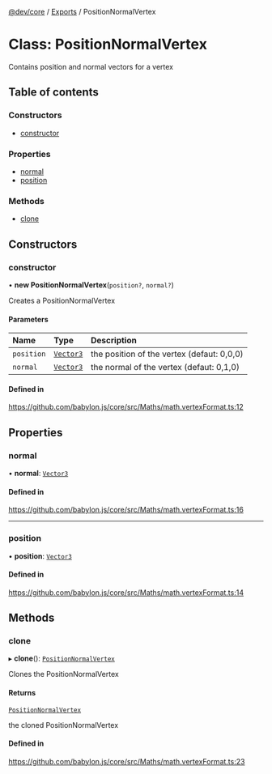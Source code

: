 [@dev/core](../README.md) / [Exports](../modules.md) / PositionNormalVertex

# Class: PositionNormalVertex

Contains position and normal vectors for a vertex

## Table of contents

### Constructors

- [constructor](PositionNormalVertex.md#constructor)

### Properties

- [normal](PositionNormalVertex.md#normal)
- [position](PositionNormalVertex.md#position)

### Methods

- [clone](PositionNormalVertex.md#clone)

## Constructors

### constructor

• **new PositionNormalVertex**(`position?`, `normal?`)

Creates a PositionNormalVertex

#### Parameters

| Name | Type | Description |
| :------ | :------ | :------ |
| `position` | [`Vector3`](Vector3.md) | the position of the vertex (defaut: 0,0,0) |
| `normal` | [`Vector3`](Vector3.md) | the normal of the vertex (defaut: 0,1,0) |

#### Defined in

https://github.com/babylon.js/core/src/Maths/math.vertexFormat.ts:12

## Properties

### normal

• **normal**: [`Vector3`](Vector3.md)

#### Defined in

https://github.com/babylon.js/core/src/Maths/math.vertexFormat.ts:16

___

### position

• **position**: [`Vector3`](Vector3.md)

#### Defined in

https://github.com/babylon.js/core/src/Maths/math.vertexFormat.ts:14

## Methods

### clone

▸ **clone**(): [`PositionNormalVertex`](PositionNormalVertex.md)

Clones the PositionNormalVertex

#### Returns

[`PositionNormalVertex`](PositionNormalVertex.md)

the cloned PositionNormalVertex

#### Defined in

https://github.com/babylon.js/core/src/Maths/math.vertexFormat.ts:23
